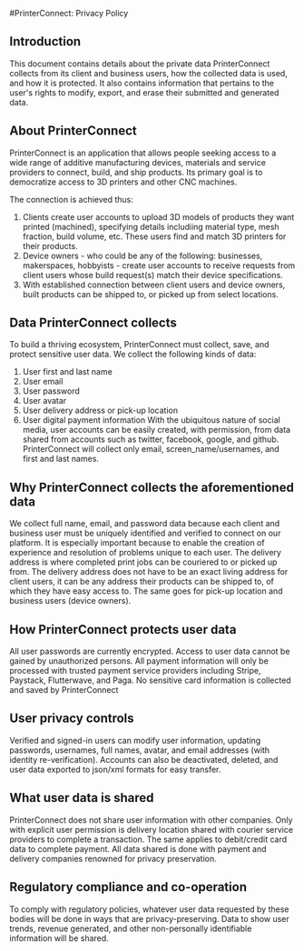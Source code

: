 #PrinterConnect: Privacy Policy
## Introduction
<div align="'center">
This document contains details about the private data PrinterConnect collects 
from its client and business users, how the collected data is used, and how it is 
protected. It also contains information that pertains to the user's rights to modify,
export, and erase their submitted and generated data.

## About PrinterConnect
PrinterConnect is an application that allows people seeking access to
a wide range of additive manufacturing devices, materials and service 
providers to connect, build, and ship products. Its primary goal is to 
democratize access to 3D printers and other CNC machines.

The connection is achieved thus:
1. Clients create user accounts to upload 3D models of products they 
want printed (machined), specifying details includiing material type,
   mesh fraction, build volume, etc. These users find and match 3D 
   printers for their products.
2. Device owners - who could be any of the following: businesses, makerspaces,
hobbyists - create user accounts to receive requests from client users whose 
   build request(s) match their device specifications.
3. With established connection between client users and device owners,
built products can be shipped to, or picked up from select locations.
</div>

## Data PrinterConnect collects
To build a thriving ecosystem, PrinterConnect must collect, save, and protect sensitive
user data. We collect the following kinds of data:
1. User first and last name
2. User email
3. User password
4. User avatar
5. User delivery address or pick-up location
6. User digital payment information
With the ubiquitous nature of social media, user accounts can be easily created, with permission,
   from data shared from accounts such as twitter, facebook, google, and github. PrinterConnect 
   will collect only email, screen_name/usernames, and first and last names.

## Why PrinterConnect collects the aforementioned data
We collect full name, email, and password data because each client and business user must be 
uniquely identified and verified to connect on our platform. It is especially important because
to enable the creation of experience and resolution of problems unique to each user. 
The delivery address is where completed print jobs can be couriered to or picked up from. The
delivery address does not have to be an exact living address for client users, it can be any 
address their products can be shipped to, of which they have easy access to. The same goes for 
pick-up location and business users (device owners).

## How PrinterConnect protects user data
All user passwords are currently encrypted. Access to user data cannot be gained by unauthorized 
persons. All payment information will only be processed with trusted payment service providers
including Stripe, Paystack, Flutterwave, and Paga. No sensitive card information is collected and
saved by PrinterConnect

## User privacy controls
Verified and signed-in users can modify user information, updating passwords, usernames, full names,
avatar, and email addresses (with identity re-verification). Accounts can also be deactivated, deleted,
and user data exported to json/xml formats for easy transfer.

## What user data is shared
PrinterConnect does not share user information with other companies. Only with explicit user permission
is delivery location shared with courier service providers to complete a transaction. The same applies 
to debit/credit card data to complete payment. All data shared is done with payment and delivery companies
renowned for privacy preservation.

## Regulatory compliance and co-operation
To comply with regulatory policies, whatever user data requested by these bodies will be done in ways that
are privacy-preserving. Data to show user trends, revenue generated, and other non-personally identifiable 
information will be shared.


